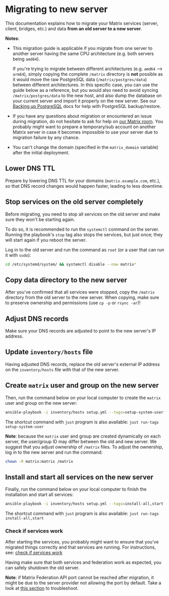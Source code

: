 <!--
SPDX-FileCopyrightText: 2019 - 2024 Slavi Pantaleev
SPDX-FileCopyrightText: 2019 Michael Haak
SPDX-FileCopyrightText: 2021 - 2023 MDAD project contributors
SPDX-FileCopyrightText: 2024 - 2025 Suguru Hirahara

SPDX-License-Identifier: AGPL-3.0-or-later
-->

# Migrating to new server

This documentation explains how to migrate your Matrix services (server, client, bridges, etc.) and data **from an old server to a new server**.

**Notes**:
- This migration guide is applicable if you migrate from one server to another server having the same CPU architecture (e.g. both servers being `amd64`).

  If you're trying to migrate between different architectures (e.g. `amd64` --> `arm64`), simply copying the complete `/matrix` directory is **not** possible as it would move the raw PostgreSQL data (`/matrix/postgres/data`) between different architectures. In this specific case, you can use the guide below as a reference, but you would also need to avoid syncing `/matrix/postgres/data` to the new host, and also dump the database on your current server and import it properly on the new server. See our [Backing up PostgreSQL](maintenance-postgres.md#backing-up-postgresql) docs for help with PostgreSQL backup/restore.
- If you have any questions about migration or encountered an issue during migration, do not hesitate to ask for help on [our Matrix room](https://matrix.to/#/%23matrix-docker-ansible-deploy:devture.com). You probably might want to prepare a temporary/sub account on another Matrix server in case it becomes impossible to use your server due to migration failure by any chance.

- You can't change the domain (specified in the `matrix_domain` variable) after the initial deployment.

## Lower DNS TTL

Prepare by lowering DNS TTL for your domains (`matrix.example.com`, etc.), so that DNS record changes would happen faster, leading to less downtime.

## Stop services on the old server completely

Before migrating, you need to stop all services on the old server and make sure they won't be starting again.

To do so, it is recommended to run the `systemctl` command on the server. Running the playbook's `stop` tag also stops the services, but just once; they will start again if you reboot the server.

Log in to the old server and run the command as `root` (or a user that can run it with `sudo`):

```sh
cd /etc/systemd/system/ && systemctl disable --now matrix*
```

## Copy data directory to the new server

After you've confirmed that all services were stopped, copy the `/matrix` directory from the old server to the new server. When copying, make sure to preserve ownership and permissions (use `cp -p` or `rsync -ar`)!

## Adjust DNS records

Make sure your DNS records are adjusted to point to the new server's IP address.

## Update `inventory/hosts` file

Having adjusted DNS records, replace the old server's external IP address on the `inventory/hosts` file with that of the new server.

## Create `matrix` user and group on the new server

Then, run the command below on your local computer to create the `matrix` user and group on the new server:

```sh
ansible-playbook -i inventory/hosts setup.yml --tags=setup-system-user
```

The shortcut command with `just` program is also available: `just run-tags setup-system-user`

**Note**: because the `matrix` user and group are created dynamically on each server, the user/group ID may differ between the old and new server. We suggest that you adjust ownership of `/matrix` files. To adjust the ownership, log in to the new server and run the command:

```sh
chown -R matrix:matrix /matrix
```

## Install and start all services on the new server

Finally, run the command below on your local computer to finish the installation and start all services:

```sh
ansible-playbook -i inventory/hosts setup.yml --tags=install-all,start
```

The shortcut command with `just` program is also available: `just run-tags install-all,start`

### Check if services work

After starting the services, you probably might want to ensure that you've migrated things correctly and that services are running. For instructions, see: [check if services work](maintenance-and-troubleshooting.md#how-to-check-if-services-work)

Having make sure that both services and federation work as expected, you can safely shutdown the old server.

**Note**: if Matrix Federation API port cannot be reached after migration, it might be due to the server provider not allowing the port by default. Take a look at [this section](maintenance-and-troubleshooting.md#in-case-of-matrix-federation-api-port-not-being-able-to-be-reached) to troubleshoot.
